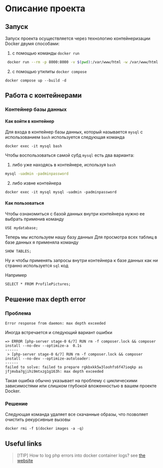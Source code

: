 # Описание проекта

## Запуск

Запуск проекта осуществляется через технологию контейнеризации Docker двумя способами:
1. с помощью команды `docker run`
``` bash
 docker run --rm -p 8000:8000 -v $(pwd):/var/www/html -w /var/www/html php:latest php -S 0.0.0.> 0:9000
```
2. с помощью утилиты `docker compose`
```
docker compose up --build -d
```

## Работа с контейнерами

### Контейнер базы данных

#### Как войти в контейнер

Для входа в контейнер базы данных, который называется `mysql` с использованием `bash` используется следующая команда
```
docker exec -it mysql bash
```

Чтобы воспользоваться самой субд `mysql` есть два варианта:
1. либо уже находясь в контейнере, используя `bash`
``` bash
mysql -uadmin -padminpassword
```
2. либо извне контейнера
```
docker exec -it mysql mysql -uadmin -padminpassword
```

#### Как пользоваться

Чтобы ознакомиться с базой данных внутри контейнера нужно ее выбрать применив команду
```
USE mydatabase;
```

Теперь мы используем нашу базу данных
Для просмотра всех таблиц в базе данных я применяла команду
```
SHOW TABLES;
```

Ну и чтобы применять запросы внутри контейнера к базе данных как ни странно используется `sql` код

Например
```mysql
SELECT * FROM ProfilePictures;
```

## Решение max depth error

### Проблема

```
Error response from daemon: max depth exceeded
```

Иногда встречается и следующий вариант ошибки

```
=> ERROR [php-server stage-0 6/7] RUN rm -f composer.lock && composer install --no-dev --optimize-a  0.1s 
------                                                                                                     
 > [php-server stage-0 6/7] RUN rm -f composer.lock && composer install --no-dev --optimize-autoloader:    
------
failed to solve: failed to prepare rgkbxkk5w3loohfs6f47ioqkp as jfjmvba7gjihi9mtxzg1g163h: max depth exceeded
```

Такая ошибка обычно указывает на проблему с циклическими зависимостями или слишком глубокой вложенностью в вашем проекте Docker.

### Решение

Следующая команда удаляет все скачанные образы, что позволяет очистить рекурсивные вызовы

```
docker rmi -f $(docker images -a -q)
```

## Useful links

> [!TIP] How to log php errors into docker container logs?
> see [the website](https://dev.to/mtk3d/how-to-configure-php-logs-for-docker-2384)
